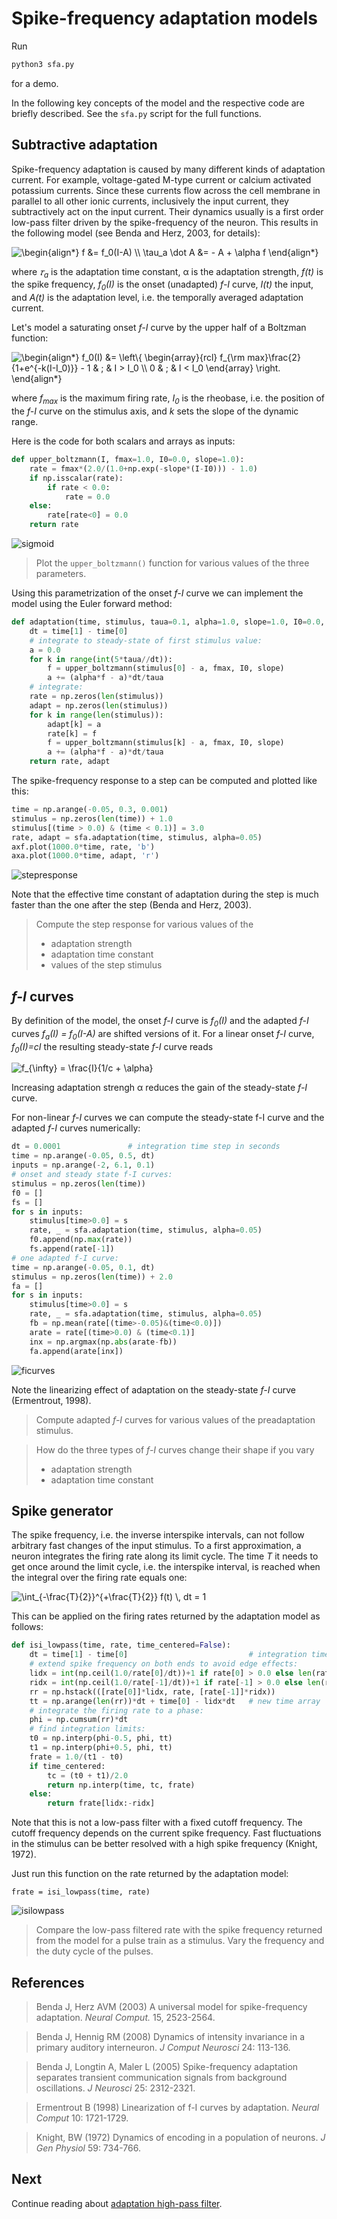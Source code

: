 # Spike-frequency adaptation models

Run
``` sh
python3 sfa.py
```
for a demo.

In the following key concepts of the model and the respective code are
briefly described. See the `sfa.py` script for the full functions.


## Subtractive adaptation

Spike-frequency adaptation is caused by many different kinds of
adaptation current. For example, voltage-gated M-type current or
calcium activated potassium currents. Since these currents flow across
the cell membrane in parallel to all other ionic currents, inclusively
the input current, they subtractively act on the input current. Their
dynamics usually is a first order low-pass filter driven by the
spike-frequency of the neuron. This results in the following model
(see Benda and Herz, 2003, for details):

<img src=
"https://render.githubusercontent.com/render/math?math=%5Clarge+%5Cdisplaystyle+%5Cbegin%7Balign%2A%7D%0Af+%26%3D+f_0%28I-A%29+%5C%5C%0A%5Ctau_a+%5Cdot+A+%26%3D+-+A+%2B+%5Calpha+f%0A%5Cend%7Balign%2A%7D%0A" 
alt="\begin{align*}
f &= f_0(I-A) \\
\tau_a \dot A &= - A + \alpha f
\end{align*}
">

where *&#120591;<sub>a</sub>* is the adaptation time constant, &#945;
is the adaptation strength, *f(t)* is the spike frequency,
*f<sub>0</sub>(I)* is the onset (unadapted) *f-I* curve, *I(t)* the
input, and *A(t)* is the adaptation level, i.e. the temporally
averaged adaptation current.

Let's model a saturating onset *f-I* curve by the upper half of a
Boltzman function:

<img src=
"https://render.githubusercontent.com/render/math?math=%5Clarge+%5Cdisplaystyle+%5Cbegin%7Balign%2A%7D%0Af_0%28I%29+%26%3D+%5Cleft%5C%7B+%5Cbegin%7Barray%7D%7Brcl%7D+f_%7B%5Crm+max%7D%5Cfrac%7B2%7D%7B1%2Be%5E%7B-k%28I-I_0%29%7D%7D+-+1+%26+%3B+%26+I+%3E+I_0+%5C%5C+0+%26+%3B+%26+I+%3C+I_0+%5Cend%7Barray%7D+%5Cright.%0A%5Cend%7Balign%2A%7D%0A" 
alt="\begin{align*}
f_0(I) &= \left\{ \begin{array}{rcl} f_{\rm max}\frac{2}{1+e^{-k(I-I_0)}} - 1 & ; & I > I_0 \\ 0 & ; & I < I_0 \end{array} \right.
\end{align*}
">

where *f<sub>max</sub>* is the maximum firing rate, *I<sub>0</sub>* is the rheobase, i.e. the position of the *f-I* curve on the stimulus axis, and *k* sets the slope of the dynamic range.

Here is the code for both scalars and arrays as inputs:
``` py
def upper_boltzmann(I, fmax=1.0, I0=0.0, slope=1.0):
    rate = fmax*(2.0/(1.0+np.exp(-slope*(I-I0))) - 1.0)
    if np.isscalar(rate):
        if rate < 0.0:
            rate = 0.0
    else:
        rate[rate<0] = 0.0
    return rate
```

![sigmoid](sfa-sigmoid.png)

> Plot the `upper_boltzmann()` function for various values of the three parameters.

Using this parametrization of the onset *f-I* curve we can implement
the model using the Euler forward method:
``` py
def adaptation(time, stimulus, taua=0.1, alpha=1.0, slope=1.0, I0=0.0, fmax=200.0):
    dt = time[1] - time[0]
    # integrate to steady-state of first stimulus value:
    a = 0.0
    for k in range(int(5*taua//dt)):
        f = upper_boltzmann(stimulus[0] - a, fmax, I0, slope)
        a += (alpha*f - a)*dt/taua
    # integrate:
    rate = np.zeros(len(stimulus))
    adapt = np.zeros(len(stimulus))
    for k in range(len(stimulus)):
        adapt[k] = a
        rate[k] = f
        f = upper_boltzmann(stimulus[k] - a, fmax, I0, slope)
        a += (alpha*f - a)*dt/taua
    return rate, adapt
```

The spike-frequency response to a step can be computed and plotted like this:
``` py
time = np.arange(-0.05, 0.3, 0.001)
stimulus = np.zeros(len(time)) + 1.0
stimulus[(time > 0.0) & (time < 0.1)] = 3.0
rate, adapt = sfa.adaptation(time, stimulus, alpha=0.05)
axf.plot(1000.0*time, rate, 'b')
axa.plot(1000.0*time, adapt, 'r')
```

![stepresponse](sfa-stepresponse.png)

Note that the effective time constant of adaptation during the step is
much faster than the one after the step (Benda and Herz, 2003).

> Compute the step response for various values of the
> - adaptation strength
> - adaptation time constant
> - values of the step stimulus


## *f-I* curves

By definition of the model, the onset *f-I* curve is
*f<sub>0</sub>(I)* and the adapted *f-I* curves *f<sub>a</sub>(I) =
f<sub>0</sub>(I-A)* are shifted versions of it. For a linear onset
*f-I* curve, *f<sub>0</sub>(I)=cI* the resulting steady-state *f-I*
curve reads

<img src=
"https://render.githubusercontent.com/render/math?math=%5Clarge+%5Cdisplaystyle+f_%7B%5Cinfty%7D+%3D+%5Cfrac%7BI%7D%7B1%2Fc+%2B+%5Calpha%7D" 
alt="f_{\infty} = \frac{I}{1/c + \alpha}">

Increasing adaptation strengh &#945; reduces the gain of the
steady-state *f-I* curve.

For non-linear *f-I* curves we can compute the steady-state f-I curve
and the adapted *f-I* curves numerically:

``` py
dt = 0.0001               # integration time step in seconds
time = np.arange(-0.05, 0.5, dt)
inputs = np.arange(-2, 6.1, 0.1)
# onset and steady state f-I curves:
stimulus = np.zeros(len(time))
f0 = []
fs = []
for s in inputs:
    stimulus[time>0.0] = s
    rate, _ = sfa.adaptation(time, stimulus, alpha=0.05)
    f0.append(np.max(rate))
    fs.append(rate[-1])
# one adapted f-I curve:
time = np.arange(-0.05, 0.1, dt)
stimulus = np.zeros(len(time)) + 2.0
fa = []
for s in inputs:
    stimulus[time>0.0] = s
    rate, _ = sfa.adaptation(time, stimulus, alpha=0.05)
    fb = np.mean(rate[(time>-0.05)&(time<0.0)])
    arate = rate[(time>0.0) & (time<0.1)]
    inx = np.argmax(np.abs(arate-fb))
    fa.append(arate[inx])
```

![ficurves](sfa-ficurves.png)

Note the linearizing effect of adaptation on the steady-state *f-I* curve
(Ermentrout, 1998).

> Compute adapted *f-I* curves for various values of the preadaptation stimulus.

> How do the three types of *f-I* curves change their shape if you vary
> - adaptation strength
> - adaptation time constant


## Spike generator

The spike frequency, i.e. the inverse interspike intervals, can not
follow arbitrary fast changes of the input stimulus. To a first
approximation, a neuron integrates the firing rate along its limit
cycle. The time *T* it needs to get once around the limit cycle,
i.e. the interspike interval, is reached when the integral over the
firing rate equals one:

<img src=
"https://render.githubusercontent.com/render/math?math=%5Clarge+%5Cdisplaystyle+%5Cint_%7B-%5Cfrac%7BT%7D%7B2%7D%7D%5E%7B%2B%5Cfrac%7BT%7D%7B2%7D%7D+f%28t%29+%5C%2C+dt+%3D+1" 
alt="\int_{-\frac{T}{2}}^{+\frac{T}{2}} f(t) \, dt = 1">

This can be applied on the firing rates returned by the adaptation
model as follows:
``` py
def isi_lowpass(time, rate, time_centered=False):
    dt = time[1] - time[0]                           # integration time step
    # extend spike frequency on both ends to avoid edge effects:
    lidx = int(np.ceil(1.0/rate[0]/dt))+1 if rate[0] > 0.0 else len(rate)
    ridx = int(np.ceil(1.0/rate[-1]/dt))+1 if rate[-1] > 0.0 else len(rate)
    rr = np.hstack(([rate[0]]*lidx, rate, [rate[-1]]*ridx))
    tt = np.arange(len(rr))*dt + time[0] - lidx*dt   # new time array  
    # integrate the firing rate to a phase:
    phi = np.cumsum(rr)*dt
    # find integration limits:
    t0 = np.interp(phi-0.5, phi, tt)
    t1 = np.interp(phi+0.5, phi, tt)
    frate = 1.0/(t1 - t0)
    if time_centered:
        tc = (t0 + t1)/2.0
        return np.interp(time, tc, frate)
    else:
        return frate[lidx:-ridx]
```

Note that this is not a low-pass filter with a fixed cutoff
frequency. The cutoff frequency depends on the current spike
frequency. Fast fluctuations in the stimulus can be better resolved
with a high spike frequency (Knight, 1972).

Just run this function on the rate returned by the adaptation model:
```
frate = isi_lowpass(time, rate)
```

![isilowpass](sfa-isilowpass.png)

> Compare the low-pass filtered rate with the spike frequency returned
> from the model for a pulse train as a stimulus. Vary the frequency
> and the duty cycle of the pulses.


## References

> Benda J, Herz AVM (2003) A universal model for spike-frequency adaptation. *Neural Comput.* 15, 2523-2564.

> Benda J, Hennig RM (2008) Dynamics of intensity invariance in a primary auditory interneuron. *J Comput Neurosci* 24: 113-136.

> Benda J, Longtin A, Maler L (2005) Spike-frequency adaptation separates transient communication signals from background oscillations. *J Neurosci* 25: 2312-2321.

> Ermentrout B (1998) Linearization of f-I curves by adaptation. *Neural Comput* 10: 1721-1729.

> Knight, BW (1972) Dynamics of encoding in a population of neurons. *J Gen Physiol* 59: 734-766.

## Next

Continue reading about [adaptation high-pass filter](../filter/README.md).
